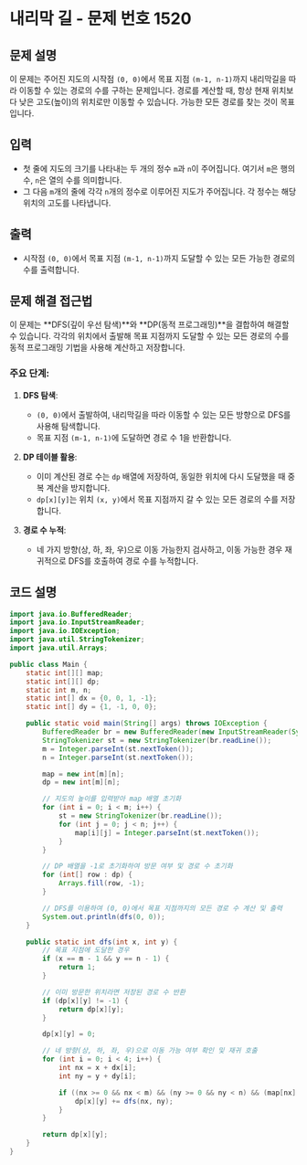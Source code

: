 # 내리막 길 - 문제 번호 1520

## 문제 설명

이 문제는 주어진 지도의 시작점 `(0, 0)`에서 목표 지점 `(m-1, n-1)`까지 내리막길을 따라 이동할 수 있는 경로의 수를 구하는 문제입니다. 경로를 계산할 때, 항상 현재 위치보다 낮은 고도(높이)의 위치로만 이동할 수 있습니다. 가능한 모든 경로를 찾는 것이 목표입니다.

## 입력

- 첫 줄에 지도의 크기를 나타내는 두 개의 정수 `m`과 `n`이 주어집니다. 여기서 `m`은 행의 수, `n`은 열의 수를 의미합니다.
- 그 다음 `m`개의 줄에 각각 `n`개의 정수로 이루어진 지도가 주어집니다. 각 정수는 해당 위치의 고도를 나타냅니다.

## 출력

- 시작점 `(0, 0)`에서 목표 지점 `(m-1, n-1)`까지 도달할 수 있는 모든 가능한 경로의 수를 출력합니다.

## 문제 해결 접근법

이 문제는 **DFS(깊이 우선 탐색)**와 **DP(동적 프로그래밍)**을 결합하여 해결할 수 있습니다. 각각의 위치에서 출발해 목표 지점까지 도달할 수 있는 모든 경로의 수를 동적 프로그래밍 기법을 사용해 계산하고 저장합니다.

### 주요 단계:

1. **DFS 탐색**:
   - `(0, 0)`에서 출발하여, 내리막길을 따라 이동할 수 있는 모든 방향으로 DFS를 사용해 탐색합니다.
   - 목표 지점 `(m-1, n-1)`에 도달하면 경로 수 1을 반환합니다.

2. **DP 테이블 활용**:
   - 이미 계산된 경로 수는 `dp` 배열에 저장하여, 동일한 위치에 다시 도달했을 때 중복 계산을 방지합니다.
   - `dp[x][y]`는 위치 `(x, y)`에서 목표 지점까지 갈 수 있는 모든 경로의 수를 저장합니다.

3. **경로 수 누적**:
   - 네 가지 방향(상, 하, 좌, 우)으로 이동 가능한지 검사하고, 이동 가능한 경우 재귀적으로 DFS를 호출하여 경로 수를 누적합니다.

## 코드 설명

```java
import java.io.BufferedReader;
import java.io.InputStreamReader;
import java.io.IOException;
import java.util.StringTokenizer;
import java.util.Arrays;

public class Main {
    static int[][] map;
    static int[][] dp;
    static int m, n;
    static int[] dx = {0, 0, 1, -1};
    static int[] dy = {1, -1, 0, 0};

    public static void main(String[] args) throws IOException {
        BufferedReader br = new BufferedReader(new InputStreamReader(System.in));
        StringTokenizer st = new StringTokenizer(br.readLine());
        m = Integer.parseInt(st.nextToken());
        n = Integer.parseInt(st.nextToken());

        map = new int[m][n];
        dp = new int[m][n];

        // 지도의 높이를 입력받아 map 배열 초기화
        for (int i = 0; i < m; i++) {
            st = new StringTokenizer(br.readLine());
            for (int j = 0; j < n; j++) {
                map[i][j] = Integer.parseInt(st.nextToken());
            }
        }

        // DP 배열을 -1로 초기화하여 방문 여부 및 경로 수 초기화
        for (int[] row : dp) {
            Arrays.fill(row, -1);
        }

        // DFS를 이용하여 (0, 0)에서 목표 지점까지의 모든 경로 수 계산 및 출력
        System.out.println(dfs(0, 0));
    }

    public static int dfs(int x, int y) {
        // 목표 지점에 도달한 경우
        if (x == m - 1 && y == n - 1) {
            return 1;
        }

        // 이미 방문한 위치라면 저장된 경로 수 반환
        if (dp[x][y] != -1) {
            return dp[x][y];
        }

        dp[x][y] = 0;

        // 네 방향(상, 하, 좌, 우)으로 이동 가능 여부 확인 및 재귀 호출
        for (int i = 0; i < 4; i++) {
            int nx = x + dx[i];
            int ny = y + dy[i];

            if ((nx >= 0 && nx < m) && (ny >= 0 && ny < n) && (map[nx][ny] < map[x][y])) {
                dp[x][y] += dfs(nx, ny);
            }
        }

        return dp[x][y];
    }
}
